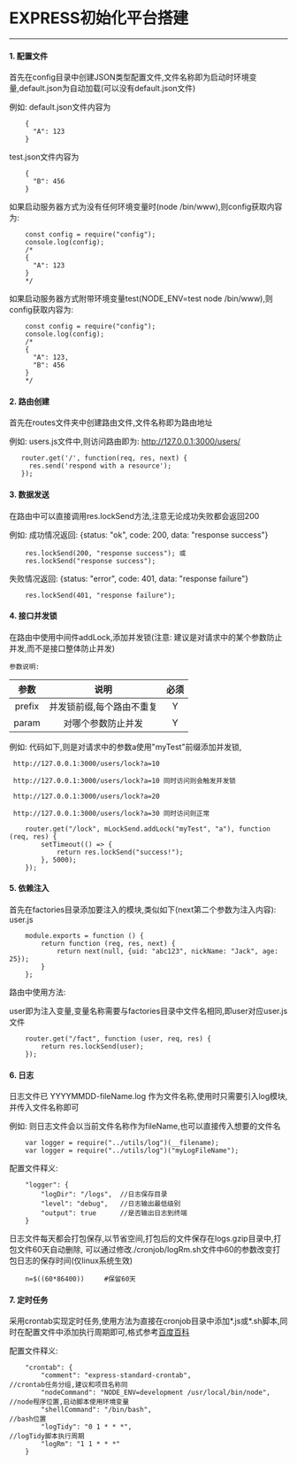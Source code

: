 # EXPRESS初始化平台搭建
----

#### 1. 配置文件

首先在config目录中创建JSON类型配置文件,文件名称即为启动时环境变量,default.json为自动加载(可以没有default.json文件)

例如: default.json文件内容为
```
    {
      "A": 123
    }
```
test.json文件内容为
```
    {
      "B": 456
    }
```
如果启动服务器方式为没有任何环境变量时(node /bin/www),则config获取内容为:
```
    const config = require("config");
    console.log(config);
    /*
    {
      "A": 123
    }
    */
```
如果启动服务器方式附带环境变量test(NODE_ENV=test node /bin/www),则config获取内容为:
```
    const config = require("config");
    console.log(config);
    /*
    {
      "A": 123,
      "B": 456
    }
    */
```

#### 2. 路由创建

首先在routes文件夹中创建路由文件,文件名称即为路由地址

例如: users.js文件中,则访问路由即为: http://127.0.0.1:3000/users/
```
   router.get('/', function(req, res, next) {
     res.send('respond with a resource');
   });
```
    
#### 3. 数据发送

在路由中可以直接调用res.lockSend方法,注意无论成功失败都会返回200

例如: 成功情况返回: {status: "ok", code: 200, data: "response success"}
```
    res.lockSend(200, "response success"); 或
    res.lockSend("response success");
```
失败情况返回: {status: "error", code: 401, data: "response failure"}
```
    res.lockSend(401, "response failure");
```

#### 4. 接口并发锁

在路由中使用中间件addLock,添加并发锁(注意: 建议是对请求中的某个参数防止并发,而不是接口整体防止并发)

`参数说明:`  

| 参数   |  说明      | 必须|
|:------: |:----------: | :----: |
| prefix | 并发锁前缀,每个路由不重复 | Y
| param  | 对哪个参数防止并发 | Y


例如: 代码如下,则是对请求中的参数a使用"myTest"前缀添加并发锁,

     http://127.0.0.1:3000/users/lock?a=10
     
     http://127.0.0.1:3000/users/lock?a=10 同时访问则会触发并发锁
     
     http://127.0.0.1:3000/users/lock?a=20
     
     http://127.0.0.1:3000/users/lock?a=30 同时访问则正常
```
    router.get("/lock", mLockSend.addLock("myTest", "a"), function (req, res) {
    	setTimeout(() => {
    		return res.lockSend("success!");
    	}, 5000);
    });
```

#### 5. 依赖注入

首先在factories目录添加要注入的模块,类似如下(next第二个参数为注入内容):
user.js
```
    module.exports = function () {
    	return function (req, res, next) {
    		return next(null, {uid: "abc123", nickName: "Jack", age: 25});
    	}
    };
```
路由中使用方法:

user即为注入变量,变量名称需要与factories目录中文件名相同,即user对应user.js文件
```
    router.get("/fact", function (user, req, res) {
    	return res.lockSend(user);
    });
```

#### 6. 日志

日志文件已 YYYYMMDD-fileName.log 作为文件名称,使用时只需要引入log模块,并传入文件名称即可

例如: 则日志文件会以当前文件名称作为fileName,也可以直接传入想要的文件名
```
    var logger = require("../utils/log")(__filename);
    var logger = require("../utils/log")("myLogFileName");
```
配置文件释义:
```
    "logger": {
        "logDir": "/logs",  //日志保存目录
        "level": "debug",   //日志输出最低级别
        "output": true      //是否输出日志到终端
    }
```
日志文件每天都会打包保存,以节省空间,打包后的文件保存在logs.gzip目录中,打包文件60天自动删除,
可以通过修改./cronjob/logRm.sh文件中60的参数改变打包日志的保存时间(仅linux系统生效)
```
    n=$((60*86400))     #保留60天
```

#### 7. 定时任务

采用crontab实现定时任务,使用方法为直接在cronjob目录中添加*.js或*.sh脚本,同时在配置文件中添加执行周期即可,格式参考[百度百科](http://baike.baidu.com/link?url=tMlX4HiIvNylI0xdYBqPOJgtOMNx0Fbrp56ZcfNrdbvNor_S_yxjxc_Ifsi3eBHDxfNJJ4waSQmlYjJ703sGM_)

配置文件释义:
```
    "crontab": {
        "comment": "express-standard-crontab",                          //crontab任务分组,建议和项目名称同
        "nodeCommand": "NODE_ENV=development /usr/local/bin/node",      //node程序位置,启动脚本使用环境变量
        "shellCommand": "/bin/bash",                                    //bash位置
        "logTidy": "0 1 * * *",                                         //logTidy脚本执行周期
        "logRm": "1 1 * * *"
    }
```






















